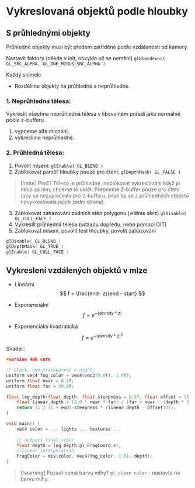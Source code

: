 # Vykreslovaná objektů podle hloubky
## S průhlednými objekty
Průhledné objekty musí být předem zatříděné podle vzdálenosti od kamery.

Nastavit faktory (někde v init, obvykle už se nemění)
`glBlendFunc( GL_SRC_ALPHA, GL_ONE_MINUS_SRC_ALPHA )`

Každý snímek:
- Rozdělíme objekty na průhledné a neprůhledné.

### 1. Neprůhledná tělesa:
Vykreslit všechna neprůhledná tělesa v libovolném pořadí jako normálně podle z-bufferu.

1. vypneme alfa míchání,
2. vykreslíme neprůhledné.
### 2. Průhledná tělesa:
1. Povolit mísení:
`glEnable( GL_BLEND )`
2. Zablokovat paměť hloubky pouze pro čtení:
`glDepthMask( GL_FALSE )`

> [!note] Proč?
> Těleso je průhledné, neblokovat vykreslování když je něco za ním, 
chceme to vidět. Přepneme Z-buffer pouze pro čtení (aby se nezapisovalo pro z-bufferu, jinak by se z průhledných objektů nevykreslovala jejich zadní strana).

3. Zablokovat zahazování zadních stěn polygonu (vidíme skrz)
`glDisable( GL_CULL_FACE )`
4. Vykreslit průhledná tělesa (odzadu dopředu, nebo pomocí OIT)
5. Zablokovat mísení, povolit test hloubky, povolit zahazování
```C
glDisable( GL_BLEND )
glDepthMask( GL_TRUE )
glEnable( GL_CULL_FACE )
```

## Vykreslení vzdálených objektů v mlze

- Lineární
$$
f = \frac{end- z}{end - start}
$$

- Exponenciální
$$
f = e^{-(density*z)}
$$
- Exponenciální kvadratická
$$
f = e^{-(density*z)^2}
$$

Shader:
```C
#version 460 core

// black, non-transparent = night:
uniform vec4 fog_color = vec4(vec3(0.0f), 1.0f); 
uniform float near = 0.1f; 
uniform float far = 20.0f;

float log_depth(float depth, float steepness = 0.5f, float offset = 15.0f) {
	float linear_depth = (2.0 * near * far) / (far + near - (depth * 2.0 - 1.0) * (far - near));
	return (1 / (1 + exp(-steepness * (linear_depth - offset))));
}

void main() {
	vec4 color = ... lights ... textures ...
	
	// outputs final color
	float depth = log_depth(gl_FragCoord.z);
	//linear interpolation
	FragColor = mix(color, vec4(fog_color, 1.0), depth); 
}
```

> [!warning] Pozadí nemá barvu mlhy?
`gl_clear color` - nastavte na barvu mlhy.

